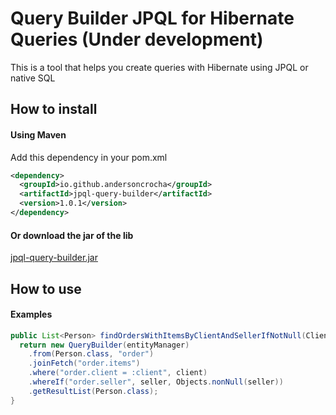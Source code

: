 # Query Builder JPQL for Hibernate Queries (Under development)

This is a tool that helps you create queries with Hibernate using JPQL or native SQL


## How to install

#### Using Maven

Add this dependency in your pom.xml

```xml
<dependency>
  <groupId>io.github.andersoncrocha</groupId>
  <artifactId>jpql-query-builder</artifactId>
  <version>1.0.1</version>
</dependency>
```

#### Or download the jar of the lib 

[jpql-query-builder.jar](https://github.com/andersoncrocha/jpql-query-builder)


## How to use

#### Examples

```java
public List<Person> findOrdersWithItemsByClientAndSellerIfNotNull(Client client, Seller seller) {
  return new QueryBuilder(entityManager)
    .from(Person.class, "order")
    .joinFetch("order.items")
    .where("order.client = :client", client)
    .whereIf("order.seller", seller, Objects.nonNull(seller))
    .getResultList(Person.class);
}
```
